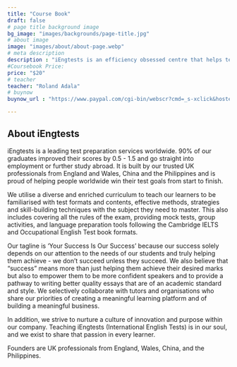 ```yaml
---
title: "Course Book"
draft: false
# page title background image
bg_image: "images/backgrounds/page-title.jpg"
# about image
image: "images/about/about-page.webp"
# meta description
description : "iEngtests is an efficiency obsessed centre that helps test takers save time on test preparation while increasing results."
#Coursebook Price:
price: "$20"
# teacher
teacher: "Roland Adala"
# buynow
buynow_url : "https://www.paypal.com/cgi-bin/webscr?cmd=_s-xclick&hosted_button_id=MYY8P7WH2JHZG"

---
```


## About iEngtests

iEngtests is a leading test preparation services worldwide. 90% of our graduates improved their scores by 0.5 - 1.5 and go straight into employment or further study abroad. It is built by our trusted UK professionals from England and Wales, China and the Philippines and is proud of helping people worldwide win their test goals from start to finish.

We utilise a diverse and enriched curriculum to teach our learners to be familiarised with test formats and contents, effective methods, strategies and skill-building techniques with the subject they need to master. This also includes covering all the rules of the exam, providing mock tests, group activities, and language preparation tools following the Cambridge IELTS and Occupational English Test book formats.

Our tagline is ‘Your Success Is Our Success’ because our success solely depends on our attention to the needs of our students and truly helping them achieve - we don’t succeed unless they succeed. We also believe that “success” means more than just helping them achieve their desired marks but also to empower them to be more confident speakers and to provide a pathway to writing better quality essays that are of an academic standard and style. We selectively collaborate with tutors and organisations who share our priorities of creating a meaningful learning platform and of building a meaningful business.

In addition, we strive to nurture a culture of innovation and purpose within our company. Teaching iEngtests (International English Tests) is in our soul, and we exist to share that passion in every learner.

Founders are UK professionals from England, Wales, China, and the Philippines.